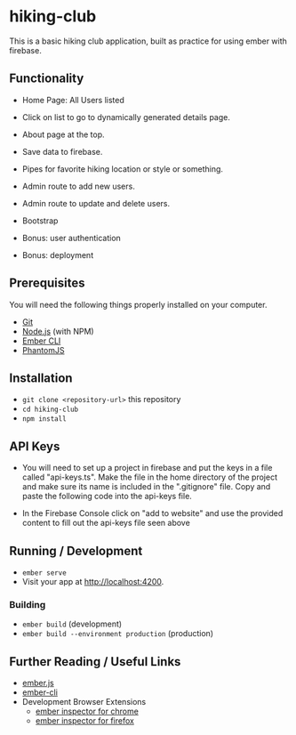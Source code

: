 # hiking-club

This is a basic hiking club application, built as practice for using ember with firebase. 

## Functionality

* Home Page: All Users listed
* Click on list to go to dynamically generated details page.
* About page at the top.
* Save data to firebase.
* Pipes for favorite hiking location or style or something. 

* Admin route to add new users.
* Admin route to update and delete users.

* Bootstrap 

* Bonus: user authentication
* Bonus: deployment

## Prerequisites

You will need the following things properly installed on your computer.

* [Git](https://git-scm.com/)
* [Node.js](https://nodejs.org/) (with NPM)
* [Ember CLI](https://ember-cli.com/)
* [PhantomJS](http://phantomjs.org/)

## Installation

* `git clone <repository-url>` this repository
* `cd hiking-club`
* `npm install`

## API Keys

* You will need to set up a project in firebase and put the keys in a file called "api-keys.ts". Make the file in the home directory of the project and make sure its name is included in the ".gitignore" file. Copy and paste the following code into the api-keys file.


* In the Firebase Console click on "add to website" and use the provided content to fill out the api-keys file seen above


## Running / Development

* `ember serve`
* Visit your app at [http://localhost:4200](http://localhost:4200).

### Building

* `ember build` (development)
* `ember build --environment production` (production)



## Further Reading / Useful Links

* [ember.js](http://emberjs.com/)
* [ember-cli](https://ember-cli.com/)
* Development Browser Extensions
  * [ember inspector for chrome](https://chrome.google.com/webstore/detail/ember-inspector/bmdblncegkenkacieihfhpjfppoconhi)
  * [ember inspector for firefox](https://addons.mozilla.org/en-US/firefox/addon/ember-inspector/)
